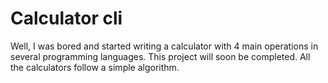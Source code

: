 # Calculator cli


Well, I was bored and started writing a calculator with 4 main operations in several programming languages.
This project will soon be completed.
All the calculators follow a simple algorithm.
